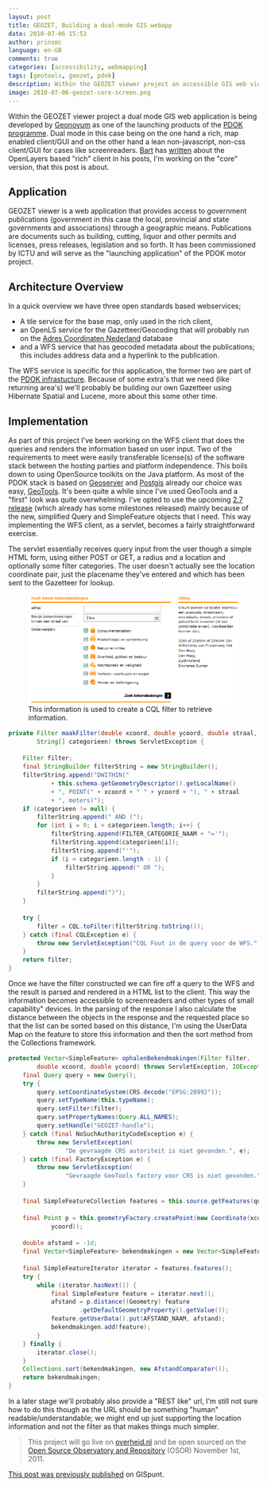 ```yaml
---
layout: post
title: GEOZET, Building a dual-mode GIS webapp
date: 2010-07-06 15:53
author: prinsmc
language: en-GB
comments: true
categories: [accessibility, webmapping]
tags: [geotools, geozet, pdok]
description: Within the GEOZET viewer project an accessible GIS web viewer is being developed by Geonovum as one of the launching products of the PDOK programme.
image: 2010-07-06-geozet-core-screen.png
---
```


Within the GEOZET viewer project a dual mode GIS web application is being developed by [Geonovum](https://www.geonovum.nl/) as one of the launching products of the [PDOK programme](https://www.geonovum.nl/themas/pdok). Dual mode in this case being on the one hand a rich, map enabled client/GUI and on the other hand a lean non-javascript, non-css client/GUI for cases like screenreaders.
[Bart](http://www.osgis.nl/) has [written](http://osgisjs.blogspot.com/) about the OpenLayers based "rich" client in his posts, I'm working on the "core" version, that this post is about.

## Application

GEOZET viewer is a web application that provides access to government publications (government in this case the local, provincial and state governments and associations) through a geographic means. Publications are documents such as building, cutting, liquor and other permits and licenses, press releases, legislation and so forth. It has been commissioned by ICTU and will serve as the "launching application" of the PDOK motor project.

## Architecture Overview

In a quick overview we have three open standards based webservices;

  - A tile service for the base map, only used in the rich client,
  - an OpenLS service for the Gazetteer/Geocoding that will probably run on the
        [Adres Coordinaten Nederland](http://www.kadaster.nl/web/artikel/productartikel/Adrescoordinaten-Nederland.htm) database
  - and a WFS service that has geocoded metadata about the publications; this includes
        address data and a hyperlink to the publication.

The WFS service is specific for this application, the former two are part of the <a href="https://www.geonovum.nl/nieuws/pdok/update-van-stand-van-zaken-binnen-pdok"  data-proofer-ignore="true">PDOK infrastucture</a>. Because of some extra's that we need (like returning area's) we'll probably be building our own Gazetteer using Hibernate Spatial and Lucene, more about this some other time.

## Implementation

As part of this project I've been working on the WFS client that does the queries and renders the information based on user input. Two of the requirements to meet were easily transferable license(s) of the software stack between the hosting parties and platform independence. This boils down to using OpenSource toolkits on the Java platform. As most of the PDOK stack is based on [Geoserver](https://geoserver.org/) and [Postgis](https://postgis.refractions.net/) already our choice was easy, [GeoTools](https://geotools.org/). It's been quite a while since I've used GeoTools and a "first" look was quite overwhelming. I've opted to use the upcoming [2.7  release](https://docs.geotools.org/latest/userguide/welcome/upgrade.html#geotools-2-7) (which already has some milestones released) mainly because of the new, simplified Query and SimpleFeature objects that I need. This way implementing the WFS client, as a servlet, becomes a fairly straightforward exercise.

The servlet essentially receives query input from the user though a simple HTML form, using either POST or GET, a radius and a location and optionally some filter categories. The user doesn't actually see the location coordinate pair, just the placename they've entered and which has been sent to the Gazetteer for lookup.

<figure>
  <img src="/img/2010-07-06-geozet-core-screen.png" alt="User input form for GEOZET viewer">
  <figcaption>This information is used to create a CQL filter to retrieve information.</figcaption>
</figure>

```java
private Filter maakFilter(double xcoord, double ycoord, double straal,
		String[] categorieen) throws ServletException {

	Filter filter;
	final StringBuilder filterString = new StringBuilder();
	filterString.append("DWITHIN("
			+ this.schema.getGeometryDescriptor().getLocalName()
			+ ", POINT(" + xcoord + " " + ycoord + "), " + straal
			+ ", meters)");
	if (categorieen != null) {
		filterString.append(" AND (");
		for (int i = 0; i < categorieen.length; i++) {
			filterString.append(FILTER_CATEGORIE_NAAM + "='");
			filterString.append(categorieen[i]);
			filterString.append("'");
			if (i < categorieen.length - 1) {
				filterString.append(" OR ");
			}
		}
		filterString.append(")");
	}

	try {
		filter = CQL.toFilter(filterString.toString());
	} catch (final CQLException e) {
		throw new ServletException("CQL Fout in de query voor de WFS.", e);
	}
	return filter;
}
```

Once we have the filter constructed we can fire off a query to the WFS and the result is parsed and rendered in a HTML list to the client. This way the information becomes accessible to screenreaders and other types of small capability" devices. In the parsing of the response I also calculate the distance between the objects in the response and the requested place so that the list can be sorted based on this distance, I'm using the UserData Map on the feature to store this information and then the sort method from the Collections framework.

```java
protected Vector<SimpleFeature> ophalenBekendmakingen(Filter filter,
		double xcoord, double ycoord) throws ServletException, IOException {
	final Query query = new Query();
	try {
		query.setCoordinateSystem(CRS.decode("EPSG:28992"));
		query.setTypeName(this.typeName);
		query.setFilter(filter);
		query.setPropertyNames(Query.ALL_NAMES);
		query.setHandle("GEOZET-handle");
	} catch (final NoSuchAuthorityCodeException e) {
		throw new ServletException(
				"De gevraagde CRS autoriteit is niet gevonden.", e);
	} catch (final FactoryException e) {
		throw new ServletException(
				"Gevraagde GeoTools factory voor CRS is niet gevonden.", e);
	}

	final SimpleFeatureCollection features = this.source.getFeatures(query);

	final Point p = this.geometryFactory.createPoint(new Coordinate(xcoord,
			ycoord));

	double afstand = -1d;
	final Vector<SimpleFeature> bekendmakingen = new Vector<SimpleFeature>();

	final SimpleFeatureIterator iterator = features.features();
	try {
		while (iterator.hasNext()) {
			final SimpleFeature feature = iterator.next();
			afstand = p.distance((Geometry) feature
					.getDefaultGeometryProperty().getValue());
			feature.getUserData().put(AFSTAND_NAAM, afstand);
			bekendmakingen.add(feature);
		}
	} finally {
		iterator.close();
	}
	Collections.sort(bekendmakingen, new AfstandComparator());
	return bekendmakingen;
}
```

In a later stage we'll probably also provide a "REST like" url, I'm still not sure how to do this though as the URL should be something "human" readable/understandable; we might end up just supporting the location information and not the filter as that makes things much simpler.

> This project will go live on [overheid.nl](https://www.overheid.nl/) and be open sourced on the [Open Source Observatory and Repository](http://www.osor.eu/) (OSOR) November 1st, 2011.

[This post was previously  published](https://gispunt.wordpress.com/2010/07/06/geozet-building-a-dual-mode-gis-webapp/) on GISpunt.

